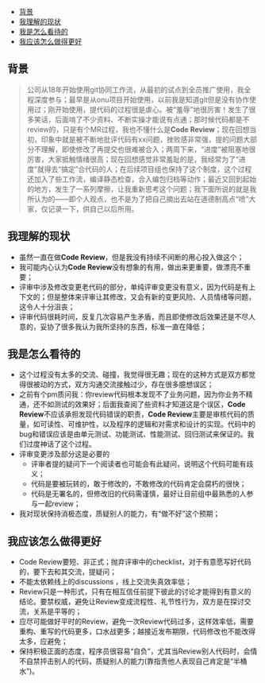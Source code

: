 - [背景](#背景)
- [我理解的现状](#我理解的现状)
- [我是怎么看待的](#我是怎么看待的)
- [我应该怎么做得更好](#我应该怎么做得更好)
## 背景

> 公司从18年开始使用git协同工作流，从最初的试点到全员推广使用，我全程深度参与；最早是从onu项目开始使用，以前我是知道git但是没有协作使用过；刚开始使用，提代码的过程很是虐心。被“羞辱”地很厉害！发生了很多笑话，后面啃了不少资料、不断实操才能说有点通；那时候代码都是不review的，只是有个MR过程，我也不懂什么是**Code Review**；现在回想当初，印象中就是被不断地批评代码有xx问题，挫败感非常强，提的问题大部分不理解，即使修改了再提交也很难被合入；两周下来，“进度”被阻塞地很厉害，大家抵触情绪很高；现在回想感觉非常羞耻的是，我经常为了“进度”就得去“搞定”合代码的人；在后续项目组也保持了这个制度，这个过程还加入了些工作流，编译静态检查，合入编包归档等动作；最近又回到起始的地方，发生了一系列摩擦，让我重新思考这个问题；我下面所说的就是我所认为的——即个人观点，也不是为了把自己摘出去站在道德制高点“喷”大家，仅记录一下，供自己以后所用。

## 我理解的现状

- 虽然一直在做**Code Review**，但是我没有持续不间断的用心投入做这个；
- 我可能内心认为**Code Review**没有想象的有用，做出来更重要，做漂亮不重要；
- 评审中涉及修改变更老代码的部分，单纯评审变更没有意义，因为代码是有上下文的；但是整体来评审让其修改，又会有新的变更风险、人员情绪等问题，这令人十分沮丧；                 
- 评审代码很耗时间，反复几次容易产生矛盾，而且即使修改后效果还是不尽人意的，妥协了很多我认为我所坚持的东西，标准一直在降低；

## 我是怎么看待的

- 这个过程没有太多的交流、碰撞，我觉得很无趣；现在的这种方式是双方都觉得很被动的方式，双方沟通交流接触过少，存在很多臆想误区；
- 之前有个pm质问我：你review代码根本发现不了业务问题，因为你业务不精通，还不如测试的效果好；后面我查阅了些资料才知道这是个误区，**Code Review**不应该承担发现代码错误的职责，**Code Review**主要是审核代码的质量，如可读性、可维护性，以及程序的逻辑和对需求和设计的实现。代码中的bug和错误应该是由单元测试、功能测试、性能测试、回归测试来保证的。我们过度神话了这个过程。
- 评审变更涉及部分这是必要的
  - 评审者提的疑问下一个阅读者也可能会有此疑问，说明这个代码可能有歧义；
  - 代码是要被玩转的，敢于修改的，不敢修改的代码肯定会腐朽的很快；
  - 代码是无署名的，但修改旧的代码需谨慎，最好让目前组中最熟悉的人参与一起review；
- 我对现状保持消极态度，质疑别人的能力，有“做不好”这个预期；

## 我应该怎么做得更好

- Code Review要短、非正式；抛弃评审中的checklist，对于有意愿写好代码的，要下去和其交流，提疑问；
- 不能太依赖线上的discussions ，线上交流失真效率低；
- Review只是一种形式，只有在相互信任前提下彼此的讨论才能得到有意义的结论。要禁权威，避免让Review变成流程性、礼节性行为，双方是在探讨交流，关系是平等的；
- 应尽可能做好平时的Review，避免一次Review代码过多，这样效率低，需要重构、重写的代码更多，口水战更多；越接近发布期限，代码修改也不能改得太多，应避免；
- 保持积极正面的态度，程序员很容易“自负”，尤其当Review别人代码时，会情不自禁抨击别人的代码，质疑别人的能力(靠指责他人表现自己肯定是“半桶水”)。

